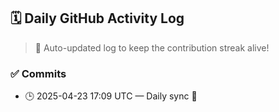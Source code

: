 ## 🗓️ Daily GitHub Activity Log

> 🤖 Auto-updated log to keep the contribution streak alive!

### ✅ Commits

- 🕒 2025-04-23 17:09 UTC — Daily sync 🌿

